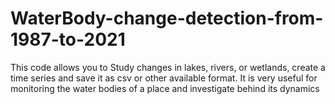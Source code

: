 # WaterBody-change-detection-from-1987-to-2021
This code allows you to Study changes in lakes, rivers, or wetlands, create a time series and save it as csv or other available format. It is very useful for monitoring the water bodies of a place and investigate behind its dynamics

